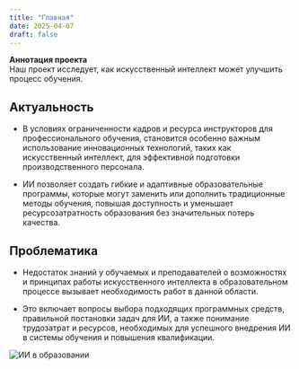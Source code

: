 ```yaml
---
title: "Главная"
date: 2025-04-07
draft: false
---
```


**Аннотация проекта**  
Наш проект исследует, как искусственный интеллект может улучшить процесс обучения.  

## Актуальность
- В условиях ограниченности кадров и ресурса инструкторов для профессионального обучения, становится особенно важным использование инновационных технологий, таких как искусственный интеллект, для эффективной подготовки производственного персонала. 

- ИИ позволяет создать гибкие и адаптивные образовательные программы, которые могут заменить или дополнить традиционные методы обучения, повышая доступность и уменьшает ресурсозатратность образования без значительных потерь качества.

## Проблематика
- Недостаток знаний у обучаемых и преподавателей о возможностях и принципах работы искусственного интеллекта в образовательном процессе вызывает необходимость работ в данной области.

- Это включает вопросы выбора подходящих программных средств, правильной постановки задач для ИИ, а также понимание трудозатрат и ресурсов, необходимых для успешного внедрения ИИ в системы обучения и повышения квалификации.


![ИИ в образовании](/images/ai-education.jpg)  
